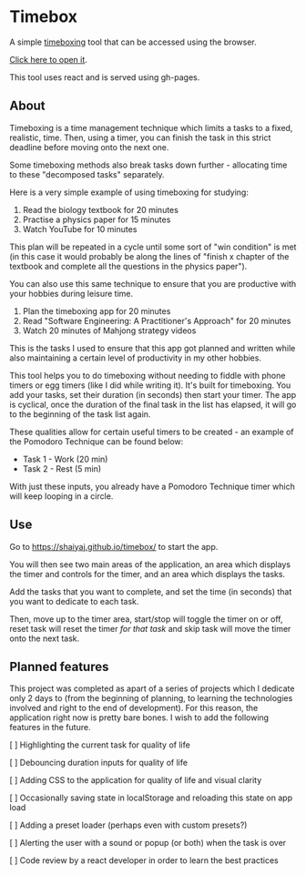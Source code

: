 # Timebox
A simple [timeboxing](https://en.wikipedia.org/wiki/Timeboxing#In_personal_time_management) tool that can be accessed using the browser.

[Click here to open it](https://shaiyaj.github.io/timebox/).

This tool uses react and is served using gh-pages.

## About
Timeboxing is a time management technique which limits a tasks to a fixed, realistic, time. Then, using a timer, you can finish the task in this strict deadline before moving onto the next one. 

Some timeboxing methods also break tasks down further - allocating time to these "decomposed tasks" separately. 

Here is a very simple example of using timeboxing for studying:

1. Read the biology textbook for 20 minutes
2. Practise a physics paper for 15 minutes
3. Watch YouTube for 10 minutes

This plan will be repeated in a cycle until some sort of "win condition" is met (in this case it would probably be along the lines of "finish x chapter of the textbook and complete all the questions in the physics paper").

You can also use this same technique to ensure that you are productive with your hobbies during leisure time.

1. Plan the timeboxing app for 20 minutes
2. Read "Software Engineering: A Practitioner's Approach" for 20 minutes
3. Watch 20 minutes of Mahjong strategy videos

This is the tasks I used to ensure that this app got planned and written while also maintaining a certain level of productivity in my other hobbies.

This tool helps you to do timeboxing without needing to fiddle with phone timers or egg timers (like I did while writing it). It's built for timeboxing. You add your tasks, set their duration (in seconds) then start your timer. The app is cyclical, once the duration of the final task in the list has elapsed, it will go to the beginning of the task list again. 

These qualities allow for certain useful timers to be created - an example of the Pomodoro Technique can be found below:
- Task 1 - Work (20 min)
- Task 2 - Rest (5 min)  

With just these inputs, you already have a Pomodoro Technique timer which will keep looping in a circle.

## Use
Go to https://shaiyaj.github.io/timebox/ to start the app.

You will then see two main areas of the application, an area which displays the timer and controls for the timer, and an area which displays the tasks.

Add the tasks that you want to complete, and set the time (in seconds) that you want to dedicate to each task.

Then, move up to the timer area, start/stop will toggle the timer on or off, reset task will reset the timer *for that task* and skip task will move the timer onto the next task.

## Planned features
This project was completed as apart of a series of projects which I dedicate only 2 days to (from the beginning of planning, to learning the technologies involved and right to the end of development). For this reason, the application right now is pretty bare bones. I wish to add the following features in the future.

[ ] Highlighting the current task for quality of life

[ ] Debouncing duration inputs for quality of life

[ ] Adding CSS to the application for quality of life and visual clarity

[ ] Occasionally saving state in localStorage and reloading this state on app load 

[ ] Adding a preset loader (perhaps even with custom presets?)

[ ] Alerting the user with a sound or popup (or both) when the task is over

[ ] Code review by a react developer in order to learn the best practices

